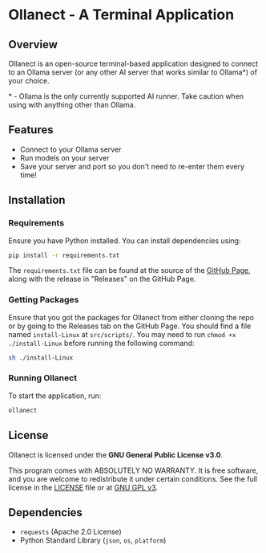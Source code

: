 # Ollanect - A Terminal Application

## Overview

Ollanect is an open-source terminal-based application designed to connect to an Ollama server (or any other AI server that works similar to Ollama\*) of your choice.

\* - Ollama is the only currently supported AI runner. Take caution when using with anything other than Ollama.

## Features

- Connect to your Ollama server
- Run models on your server
- Save your server and port so you don't need to re-enter them every time!

## Installation

### Requirements

Ensure you have Python installed. You can install dependencies using:

```sh
pip install -r requirements.txt
```

The `requirements.txt` file can be found at the source of the [GitHub Page](https://github.com/isaiahcmichael/ollanect), along with the release in "Releases" on the GitHub Page.

### Getting Packages

Ensure that you got the packages for Ollanect from either cloning the repo or by going to the Releases tab on the GitHub Page.
You should find a file named `install-Linux` at `src/scripts/`. You may need to run `chmod +x ./install-Linux` before running the following command: 
```sh
sh ./install-Linux
```
### Running Ollanect

To start the application, run:

```sh
ollanect
```

## License

Ollanect is licensed under the **GNU General Public License v3.0**.

This program comes with ABSOLUTELY NO WARRANTY. It is free software, and you are welcome to redistribute it under certain conditions. See the full license in the [LICENSE](./LICENSE) file or at [GNU GPL v3](https://www.gnu.org/licenses/gpl-3.0.html).


## Dependencies

- `requests` (Apache 2.0 License)
- Python Standard Library (`json`, `os`, `platform`)